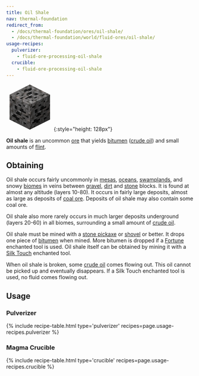```yaml
---
title: Oil Shale
nav: thermal-foundation
redirect_from:
  - /docs/thermal-foundation/ores/oil-shale/
  - /docs/thermal-foundation/world/fluid-ores/oil-shale/
usage-recipes:
  pulverizer:
    - fluid-ore-processing-oil-shale
  crucible:
    - fluid-ore-processing-oil-shale
---
```


![Oil shale](/assets/images/thermal-foundation/ore-fluid-crude-oil-gravel.png){:style="height: 128px"}


**Oil shale** is an uncommon [ore](https://minecraft.gamepedia.com/Ore) that
yields [bitumen](/docs/bitumen/) ([crude oil](/docs/crude-oil/)) and small
amounts of [flint](https://minecraft.gamepedia.com/Flint).


Obtaining
---------

Oil shale occurs fairly uncommonly in
[mesas](https://minecraft.gamepedia.com/Mesa),
[oceans](https://minecraft.gamepedia.com/Ocean),
[swamplands](https://minecraft.gamepedia.com/Swampland), and snowy
[biomes](https://minecraft.gamepedia.com/Biome) in veins between
[gravel](https://minecraft.gamepedia.com/Gravel),
[dirt](https://minecraft.gamepedia.com/Dirt) and
[stone](https://minecraft.gamepedia.com/Stone) blocks. It is found at almost any
altitude (layers 10-80). It occurs in fairly large deposits, almost as large as
deposits of [coal ore](https://minecraft.gamepedia.com/Coal_Ore). Deposits of
oil shale may also contain some coal ore.

Oil shale also more rarely occurs in much larger deposits underground (layers
20-60) in all biomes, surrounding a small amount of [crude
oil](/docs/crude-oil/).

Oil shale must be mined with a [stone
pickaxe](https://minecraft.gamepedia.com/Stone_Pickaxe) or
[shovel](https://minecraft.gamepedia.com/Stone_Shovel) or better. It drops one
piece of [bitumen](/docs/bitumen/) when mined. More bitumen is dropped if a
[Fortune](https://minecraft.gamepedia.com/Fortune) enchanted tool is used. Oil
shale itself can be obtained by mining it with a [Silk
Touch](https://minecraft.gamepedia.com/Silk_Touch) enchanted tool.

When oil shale is broken, some [crude oil](/docs/crude-oil/) comes flowing out.
This oil cannot be picked up and eventually disappears. If a Silk Touch
enchanted tool is used, no fluid comes flowing out.


Usage
-----

### Pulverizer
{% include recipe-table.html type='pulverizer' recipes=page.usage-recipes.pulverizer %}

### Magma Crucible
{% include recipe-table.html type='crucible' recipes=page.usage-recipes.crucible %}
